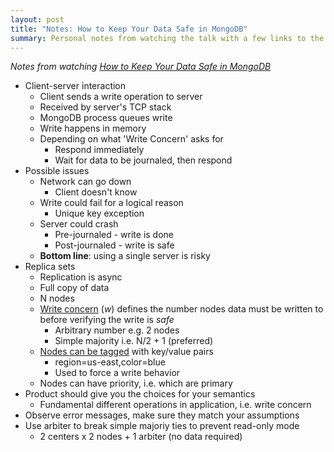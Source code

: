 ```yaml
---
layout: post
title: "Notes: How to Keep Your Data Safe in MongoDB"
summary: Personal notes from watching the talk with a few links to the documentation where applicable.
---
```


_Notes from watching [How to Keep Your Data Safe in MongoDB](http://www.mongodb.com/presentations/how-keep-your-data-safe-mongodb)_

- Client-server interaction
    - Client sends a write operation to server
    - Received by server's TCP stack
    - MongoDB process queues write
    - Write happens in memory
    - Depending on what 'Write Concern' asks for
        - Respond immediately
        - Wait for data to be journaled, then respond
- Possible issues
    - Network can go down
        - Client doesn't know
    - Write could fail for a logical reason
        - Unique key exception
    - Server could crash
        - Pre-journaled - write is done
        - Post-journaled - write is safe
    - **Bottom line**: using a single server is risky
- Replica sets
    - Replication is async
    - Full copy of data
    - N nodes
    - [Write concern](http://docs.mongodb.org/manual/core/write-concern/) (_w_) defines the number nodes data must be written to before verifying the write is _safe_
        - Arbitrary number e.g. 2 nodes
        - Simple majority i.e. N/2 + 1 (preferred)
    - [Nodes can be tagged](http://docs.mongodb.org/manual/tutorial/configure-replica-set-tag-sets/) with key/value pairs
        - region=us-east,color=blue
        - Used to force a write behavior
    - Nodes can have priority, i.e. which are primary
- Product should give you the choices for your semantics
    - Fundamental different operations in application, i.e. write concern
- Observe error messages, make sure they match your assumptions
- Use arbiter to break simple majoriy ties to prevent read-only mode
    - 2 centers x 2 nodes + 1 arbiter (no data required)
